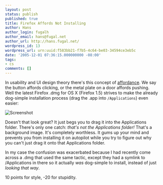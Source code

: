 ```yaml
---
layout: post
status: publish
published: true
title: Firefox Affords Not Installing
author: Hans
author_login: fugalh
author_email: hans@fugal.net
author_url: http://hans.fugal.net/
wordpress_id: 13
wordpress_url: urn:uuid:f583bb21-f7b5-4c64-be03-34594ce3eb5c
date: '2005-12-01 07:36:15.000000000 -08:00'
tags:
- cs
comments: []
---
```

<p>In usability and UI design theory there's this concept of <a href="http://www.joelonsoftware.com/uibook/chapters/fog0000000060.html">affordance</a>. We say the button affords clicking, or the metal plate on a door affords pushing. Well the latest Firefox .dmg for OS X (Firefox 1.5) strives to make the already dog-simple installation process (drag the .app into <code>/Applications</code>) even easier:</p>

<p><img src="http://hans.fugal.net/images/firefox_affords.png" alt="Screenshot"/></p>

<p>Doesn't that look great? It just begs you to drag it into the Applications folder. There's only one catch: <em>that's not the Applications folder!</em> That's a background image. It's completely worthless. It gums up your mind and prevents you from installing it on autopilot while you try to figure out why you can't just drag it onto that Applications folder.</p>

<p>In my case the confusion was exacerbated because I had recently come across a .dmg that used the same tactic, except they had a symlink to /Applications in there so it actually <em>was</em> dog-simple to install, instead of just <em>looking that way</em>.</p>

<p>10 points for style, -20 for stupidity.</p>
